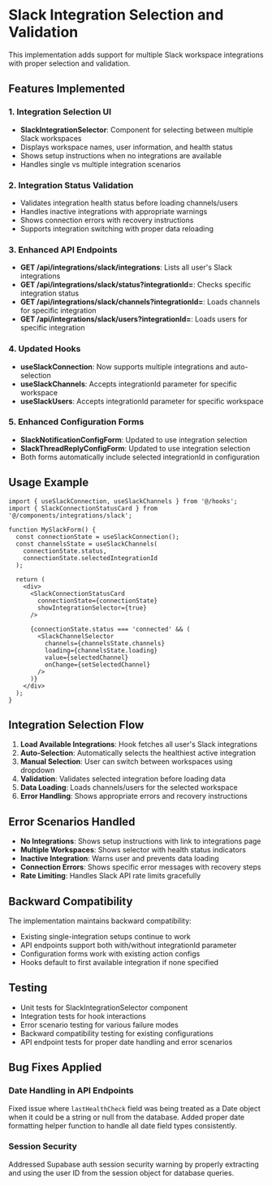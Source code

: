 # Slack Integration Selection and Validation

This implementation adds support for multiple Slack workspace integrations with proper selection and validation.

## Features Implemented

### 1. Integration Selection UI
- **SlackIntegrationSelector**: Component for selecting between multiple Slack workspaces
- Displays workspace names, user information, and health status
- Shows setup instructions when no integrations are available
- Handles single vs multiple integration scenarios

### 2. Integration Status Validation
- Validates integration health status before loading channels/users
- Handles inactive integrations with appropriate warnings
- Shows connection errors with recovery instructions
- Supports integration switching with proper data reloading

### 3. Enhanced API Endpoints
- **GET /api/integrations/slack/integrations**: Lists all user's Slack integrations
- **GET /api/integrations/slack/status?integrationId=**: Checks specific integration status
- **GET /api/integrations/slack/channels?integrationId=**: Loads channels for specific integration
- **GET /api/integrations/slack/users?integrationId=**: Loads users for specific integration

### 4. Updated Hooks
- **useSlackConnection**: Now supports multiple integrations and auto-selection
- **useSlackChannels**: Accepts integrationId parameter for specific workspace
- **useSlackUsers**: Accepts integrationId parameter for specific workspace

### 5. Enhanced Configuration Forms
- **SlackNotificationConfigForm**: Updated to use integration selection
- **SlackThreadReplyConfigForm**: Updated to use integration selection
- Both forms automatically include selected integrationId in configuration

## Usage Example

```tsx
import { useSlackConnection, useSlackChannels } from '@/hooks';
import { SlackConnectionStatusCard } from '@/components/integrations/slack';

function MySlackForm() {
  const connectionState = useSlackConnection();
  const channelsState = useSlackChannels(
    connectionState.status, 
    connectionState.selectedIntegrationId
  );

  return (
    <div>
      <SlackConnectionStatusCard 
        connectionState={connectionState}
        showIntegrationSelector={true}
      />
      
      {connectionState.status === 'connected' && (
        <SlackChannelSelector
          channels={channelsState.channels}
          loading={channelsState.loading}
          value={selectedChannel}
          onChange={setSelectedChannel}
        />
      )}
    </div>
  );
}
```

## Integration Selection Flow

1. **Load Available Integrations**: Hook fetches all user's Slack integrations
2. **Auto-Selection**: Automatically selects the healthiest active integration
3. **Manual Selection**: User can switch between workspaces using dropdown
4. **Validation**: Validates selected integration before loading data
5. **Data Loading**: Loads channels/users for the selected workspace
6. **Error Handling**: Shows appropriate errors and recovery instructions

## Error Scenarios Handled

- **No Integrations**: Shows setup instructions with link to integrations page
- **Multiple Workspaces**: Shows selector with health status indicators
- **Inactive Integration**: Warns user and prevents data loading
- **Connection Errors**: Shows specific error messages with recovery steps
- **Rate Limiting**: Handles Slack API rate limits gracefully

## Backward Compatibility

The implementation maintains backward compatibility:
- Existing single-integration setups continue to work
- API endpoints support both with/without integrationId parameter
- Configuration forms work with existing action configs
- Hooks default to first available integration if none specified

## Testing

- Unit tests for SlackIntegrationSelector component
- Integration tests for hook interactions
- Error scenario testing for various failure modes
- Backward compatibility testing for existing configurations
- API endpoint tests for proper date handling and error scenarios

## Bug Fixes Applied

### Date Handling in API Endpoints
Fixed issue where `lastHealthCheck` field was being treated as a Date object when it could be a string or null from the database. Added proper date formatting helper function to handle all date field types consistently.

### Session Security
Addressed Supabase auth session security warning by properly extracting and using the user ID from the session object for database queries.